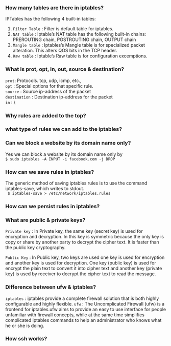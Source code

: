 ###  How many tables are there in iptables? 
  IPTables has the following 4 built-in tables: 
   1. `Filter Table` : Filter is default table for iptables. 
   2. `NAT table` : Iptable’s NAT table has the following built-in chains: 
       PREROUTING chain, POSTROUTING chain, OUTPUT chain 
   3. `Mangle table` : Iptables’s Mangle table is for specialized packet alteration. This alters QOS bits in the TCP header. 
   4. `Raw table` : Iptable’s Raw table is for configuration excemptions. 
### What is prot, opt, in, out, source & destination?
  `prot`: Protocols. tcp, udp, icmp, etc., \
  `opt` : Special options for that specific rule. \
  `source`  : Source ip-address of the packet \
  `destination` : Destination ip-address for the packet \
  `in` :                                           \
### Why rules are added to the top?








### what type of rules we can add to the iptables?








### Can we block a website by its domain name only?
   Yes we can block a website by its domain name only by \
   `$ sudo iptables -A INPUT -i facebook.com -j DROP` 
   
   
### How can we save rules in iptables?
   The generic method of saving iptables rules is to use the command iptables-save, which writes to stdout. \
   ` $ iptables-save > /etc/network/iptables.rules`
   
### How can we persist rules in iptables?
   
   
   
   
   
### What are public & private keys?
   `Private key` : In Private key, the same key (secret key) is used for encryption and decryption. In this key is symmetric because the only key is copy or share by another party to decrypt the cipher text. It is faster than the public key cryptography.

   `Public Key`  : In Public key, two keys are used one key is used for encryption and another key is used for decryption. One key (public key) is used for encrypt the plain text to convert it into cipher text and another key (private key) is used by receiver to decrypt the cipher text to read the message.
   
### Difference between ufw & iptables?
   `iptables` : iptables provide a complete firewall solution that is both highly configurable and highly flexible.
   `ufw` : The Uncomplicated Firewall (ufw) is a frontend for iptables.ufw aims to provide an easy to use interface for people unfamiliar with firewall concepts, while at the same time simplifies complicated iptables commands to help an administrator who knows what he or she is doing.






### How ssh works?
  
   
   
